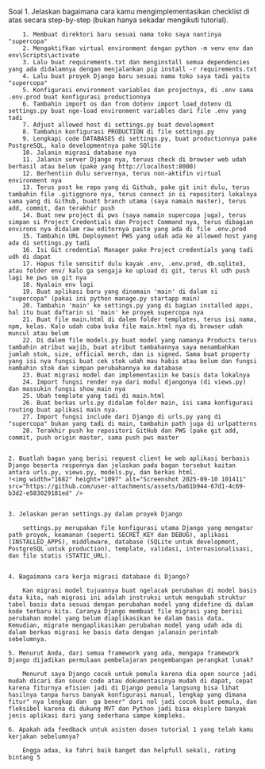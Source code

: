 Soal
    1. Jelaskan bagaimana cara kamu mengimplementasikan checklist di atas secara step-by-step (bukan hanya sekadar mengikuti tutorial).

        1. Membuat direktori baru sesuai nama toko saya nantinya "supercopa"
        2. Mengaktifkan virtual environment dengan python -m venv env dan env\Scripts\activate
        3. Lalu buat requirements.txt dan menginstall semua dependencies yang ada didalamnya dengan menjalankan pip install -r requirements.txt
        4. Lalu buat proyek Django baru sesuai nama toko saya tadi yaitu "supercopa"
        5. Konfigurasi environment variables dan projectnya, di .env sama .env.prod buat konfigurasi productionnya
        6. Tambahin import os dan from dotenv import load_dotenv di settings.py buat nge-load environment variables dari file .env yang tadi 
        7. Adjust allowed host di settings.py buat development 
        8. Tambahin konfigurasi PRODUCTION di file settings.py
        9. Lengkapi code DATABASES di settings.py, buat productionnya pake PostgreSQL, kalo developmentnya pake SQlite
        10. Jalanin migrasi database nya
        11. Jalanin server Django nya, teruus check di browser web udah berhasil atau belum (pake yang http://localhost:8000)
        12. Berhentiin dulu servernya, terus non-aktifin virtual environment nya
        13. Terus post ke repo yang di Github, pake git init dulu, terus tambahin file .gitiggnore nya, terus connect in si repositori lokalnya sama yang di Github, buatt branch utama (saya namain master), terus add, commit, dan terakhir push
        14. Buat new project di pws (saya namain supercopa juga), terus simpan si Project Credentials dan Project Command nya, terus dibagian environs nya didalam raw editornya paste yang ada di file .env.prod
        15. Tambahin URL Deployment PWS yang udah ada ke allowed host yang ada di settings.py tadi
        16. Isi Git credential Manager pake Project credentials yang tadi udh di dapat
        17. Hapus file sensitif dulu kayak .env, .env.prod, db.sqlite3, atau folder env/ kalo ga sengaja ke upload di git, terus kl udh push lagi ke pws sm git nya
        18. Nyalain env lagi
        19. Buat aplikasi baru yang dinamain 'main' di dalam si "supercopa" (pakai ini python manage.py startapp main)
        20. Tambahin 'main' ke settings.py yang di bagian installed apps, hal itu buat daftarin si 'main' ke proyek supercopa nya
        21. Buat file main.html di dalem folder templates, terus isi nama, npm, kelas. Kalo udah coba buka file main.html nya di browser udah muncul atau belum
        22. Di dalem file models.py buat model yang namanya Products terus tambahin atribut wajib, buat atribut tambahannya saya menambahkan jumlah stok, size, official merch, dan is signed. Sama buat property yang isi nya fungsi buat cek stok udah mau habis atau belum dan fungsi nambahin stok dan simpan perubahannya ke database
        23. Buat migrasi model dan implementasiin ke basis data lokalnya
        24. Import fungsi render nya dari modul djangonya (di views.py) dan massukin fungsi show_main nya
        25. Ubah template yang tadi di main.html
        26. Buat berkas urls.py didalam folder main, isi sama konfigurasi routing buat aplikasi main nya.
        27. Import fungsi include dari Django di urls.py yang di "supercopa" bukan yang tadi di main, tambahin path juga di urlpatterns
        28. Terakhir push ke repositori GitHub dan PWS (pake git add, commit, push origin master, sama push pws master


    2. Buatlah bagan yang berisi request client ke web aplikasi berbasis Django beserta responnya dan jelaskan pada bagan tersebut kaitan antara urls.py, views.py, models.py, dan berkas html.
    !<img width="1682" height="1097" alt="Screenshot 2025-09-10 101411" src="https://github.com/user-attachments/assets/ba61b944-67d1-4c69-b3d2-e583029181ed" />
    

    3. Jelaskan peran settings.py dalam proyek Django

        settings.py merupakan file konfigurasi utama Django yang mengatur path proyek, keamanan (seperti SECRET_KEY dan DEBUG), aplikasi (INSTALLED_APPS), middleware, database (SQLite untuk development, PostgreSQL untuk production), template, validasi, internasionalisasi, dan file statis (STATIC_URL).


    4. Bagaimana cara kerja migrasi database di Django?

        Kan migrasi model tujuannya buat ngelacak perubahan di model basis data kita, nah migrasi ini adalah instruksi untuk mengubah struktur tabel basis data sesuai dengan perubahan model yang didefine di dalam kode terbaru kita. Caranya Django membuat file migrasi yang berisi perubahan model yang belum diaplikasikan ke dalam basis data. Kemudian, migrate mengaplikasikan perubahan model yang udah ada di dalam berkas migrasi ke basis data dengan jalanain perintah sebelumnya.

    5. Menurut Anda, dari semua framework yang ada, mengapa framework Django dijadikan permulaan pembelajaran pengembangan perangkat lunak? 

        Menurut saya Django cocok untuk pemula karena dia open source jadi mudah dicari dan souce code atau dokumentasinya mudah di dapat, cepat karena fiturnya efisien jadi di Django pemula langsung bisa lihat hasilnya tanpa harus banyak konfigurasi manual, lengkap yang dimana fitur" nya lengkap dan  ga bener" dari nol jadi cocok buat pemula, dan fleksibel karena di dukung MVT dan Python jadi bisa eksplore banyak jenis aplikasi dari yang sederhana sampe kompleks.

    6. Apakah ada feedback untuk asisten dosen tutorial 1 yang telah kamu kerjakan sebelumnya?

        Engga adaa, ka fahri baik banget dan helpfull sekali, rating bintang 5 

